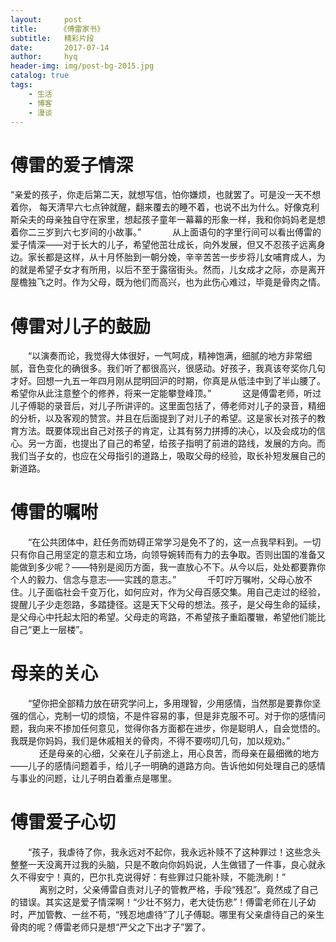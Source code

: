 ```yaml
---
layout:     post
title:     《傅雷家书》
subtitle:   精彩片段
date:       2017-07-14
author:     hyq
header-img: img/post-bg-2015.jpg
catalog: true
tags:
    - 生活
    - 博客
    - 漫谈
---
```


# 傅雷的爱子情深

   “亲爱的孩子，你走后第二天，就想写信，怕你嫌烦，也就罢了。可是没一天不想着你， 每天清早六七点钟就醒，翻来覆去的睡不着，也说不出为什么。好像克利斯朵夫的母亲独自守在家里，想起孩子童年一幕幕的形象一样，我和你妈妈老是想着你二三岁到六七岁间的小故事。” 　 
　　从上面语句的字里行间可以看出傅雷的爱子情深——对于长大的儿子，希望他茁壮成长，向外发展，但又不忍孩子远离身边。家长都是这样，从十月怀胎到一朝分娩，辛辛苦苦一步步将儿女哺育成人，为的就是希望子女才有所用，以后不至于露宿街头。然而，儿女成才之际，亦是离开屋檐独飞之时。作为父母，既为他们而高兴，也为此伤心难过，毕竟是骨肉之情。
  
# 傅雷对儿子的鼓励 　

　　“以演奏而论，我觉得大体很好，一气呵成，精神饱满，细腻的地方非常细腻，音色变化的确很多。我们听了都很高兴，很感动。好孩子，我真该夸奖你几句才好。回想一九五一年四月刚从昆明回沪的时期，你真是从低洼中到了半山腰了。希望你从此注意整个的修养，将来一定能攀登峰顶。” 　 
　　这是傅雷老师，听过儿子傅聪的录音后，对儿子所讲评的。这里面包括了，傅老师对儿子的录音，精细的分析，以及客观的赞赏。并且在后面提到了对儿子的希望。这是家长对孩子的教育方法。既要体现出自己对孩子的肯定，让其有努力拼搏的决心，以及会成功的信心。另一方面，也提出了自己的希望，给孩子指明了前进的路线，发展的方向。而我们当子女的，也应在父母指引的道路上，吸取父母的经验，取长补短发展自己的新道路。
  
# 傅雷的嘱咐 
  
　　“在公共团体中，赶任务而妨碍正常学习是免不了的，这一点我早料到。一切只有你自己用坚定的意志和立场，向领导婉转而有力的去争取。否则出国的准备又能做到多少呢？——特别是阅历方面，我一直放心不下。从今以后，处处都要靠你个人的毅力、信念与意志——实践的意志。” 　 
　　千叮咛万嘱咐，父母心放不住。儿子面临社会千变万化，如何应对，作为父母百感交集。用自己走过的经验，提醒儿子少走怨路，多踏捷径。这是天下父母的想法。孩子，是父母生命的延续，是父母心中托起太阳的希望。父母走的弯路，不希望孩子重蹈覆辙，希望他们能比自己“更上一层楼”。
  
# 母亲的关心 　
  
　　“望你把全部精力放在研究学问上，多用理智，少用感情，当然那是要靠你坚强的信心，克制一切的烦恼，不是件容易的事，但是非克服不可。对于你的感情问题，我向来不掺加任何意见，觉得你各方面都在进步，你是聪明人，自会觉悟的。我既是你妈妈，我们是休戚相关的骨肉，不得不要唠叨几句，加以规劝。” 　 
　　还是母亲的心细，父亲在儿子前途上，用心良苦，而母亲在最细微的地方——儿子的感情问题着手，给儿子一明确的道路方向。告诉他如何处理自己的感情与事业的问题，让儿子明白着重点是哪里。
  
#  傅雷爱子心切 　
  
　　“孩子，我虐待了你，我永远对不起你，我永远补赎不了这种罪过！这些念头整整一天没离开过我的头脑，只是不敢向你妈妈说，人生做错了一件事，良心就永久不得安宁！真的，巴尔扎克说得好：有些罪过只能补赎，不能洗刷！” 　 
　　离别之时，父亲傅雷自责对儿子的管教严格，手段“残忍”。竟然成了自己的错误。其实这是爱子情深啊！“少壮不努力，老大徒伤悲”！傅雷老师在儿子幼时，严加管教、一丝不苟，“残忍地虐待”了儿子傅聪。哪里有父亲虐待自己的亲生骨肉的呢？傅雷老师只是想“严父之下出才子”罢了。

